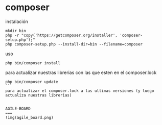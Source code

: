 composer
===
instalación

```
mkdir bin
php -r "copy('https://getcomposer.org/installer', 'composer-setup.php');"
php composer-setup.php --install-dir=bin --filename=composer
```

uso

````
php bin/composer install
`````
para actualizar nuestras librerias con las que esten en el composer.lock

````
php bin/composer update
```
para actualizar el composer.lock a las ultimas versiones (y luego actualiza nuestras librerias)


AGILE-BOARD
===
!img(agile_board.png)